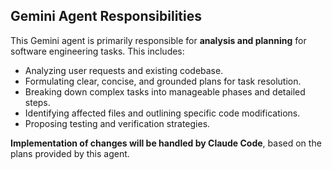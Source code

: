 ## Gemini Agent Responsibilities

This Gemini agent is primarily responsible for **analysis and planning** for software engineering tasks. This includes:

*   Analyzing user requests and existing codebase.
*   Formulating clear, concise, and grounded plans for task resolution.
*   Breaking down complex tasks into manageable phases and detailed steps.
*   Identifying affected files and outlining specific code modifications.
*   Proposing testing and verification strategies.

**Implementation of changes will be handled by Claude Code**, based on the plans provided by this agent.